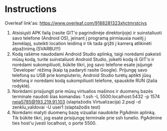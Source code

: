 # Instructions

Overleaf link'as: https://www.overleaf.com/9188281323xhctmrstcjvs

1. Atsisiųsti APK failą (rasite GIT'o pagrindinėje direktorijoje) ir suinstaliuoti savo telefone (Android OS), įeinant į programą pirmiausia nueitį į žemėlapį, suteikti location leidimą ir tik tada grįžti į kamerą atlikinėti atpažinimą.(SVARBU!!!)
2. Kodą rašėme naudodami Android Studio aplinką, taigi norėdami pakeisti mūsų kodą, turite suinstaliuoti Android Studio, įsikelti kodą iš GIT'o ir norėdami sukompiliuoti,
būkite tikri, jog savo telefone esate įsijungė 'Developer' rėžimą (kaip tą padaryti rasite Google). Prijungę savo telefoną su USB prie kompiuterio, Android Studio turėtų aptikti jūsų telefoną ir norėdami kodą sukompiliuoti telefone,
spauskite RUN (žalia rodyklė). 
3. Norėdami prisijungti prie mūsų virtualios mašinos ir duomenų bazės terminale naudoti šias komandas: 1.ssh -L 5500:localhost:5432 -p 1574 neja5785@193.219.91.103 (slaptažodis Virtualizacija) 2.psql -d zenklu_valdovai -U user1 (slaptažodis test)
4. Norėdami matyti duomenų bazę vizualiai naudokite PgAdmin aplinką. Tik būkite tikri, jog esate prisijungę terminale prie ssh tunelio. PgAdmine ties host'u įvesti localhost, o porte 5500.